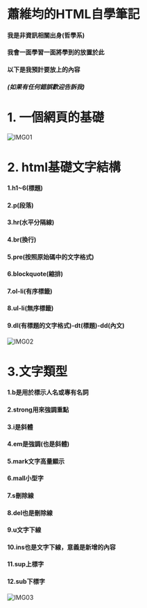 # 蕭維均的HTML自學筆記
#### 我是非資訊相關出身(哲學系)
#### 我會一面學習一面將學到的放置於此
#### 以下是我預計要放上的內容
##### (如果有任何錯誤歡迎告訴我)
# 1. 一個網頁的基礎
![IMG01](https://github.com/AlexTrinityBlock/HTML-is-Good-/blob/master/resource/base_1.png?raw=true)
# 2. html基礎文字結構
#### 1.h1~6(標題)
#### 2.p(段落)
#### 3.hr(水平分隔線)
#### 4.br(換行)
#### 5.pre(按照原始碼中的文字格式)
#### 6.blockquote(縮排)
#### 7.ol-li(有序標籤)
#### 8.ul-li(無序標籤)
#### 9.dl(有標題的文字格式)-dt(標題)-dd(內文)
![IMG02](https://github.com/AlexTrinityBlock/HTML-is-Good-/blob/master/resource/webtext.png?raw=true)
# 3.文字類型
#### 1.b是用於標示人名或專有名詞
#### 2.strong用來強調重點
#### 3.i是斜體
#### 4.em是強調(也是斜體)
#### 5.mark文字高量顯示
#### 6.mall小型字
#### 7.s刪除線
#### 8.del也是刪除線
#### 9.u文字下線
#### 10.ins也是文字下線，意義是新增的內容
#### 11.sup上標字
#### 12.sub下標字
![IMG03](https://github.com/AlexTrinityBlock/HTML-is-Good-/blob/master/resource/IMG3.png?raw=true)
